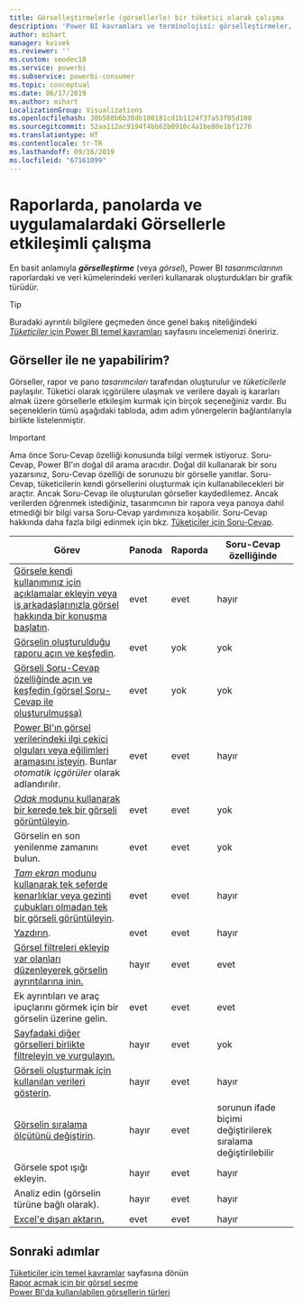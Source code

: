 ```yaml
---
title: Görselleştirmelerle (görsellerle) bir tüketici olarak çalışma
description: 'Power BI kavramları ve terminolojisi: görselleştirmeler, görseller. Power BI bağlamında görselleştirme, görsel nedir?'
author: mihart
manager: kvivek
ms.reviewer: ''
ms.custom: seodec18
ms.service: powerbi
ms.subservice: powerbi-consumer
ms.topic: conceptual
ms.date: 06/17/2019
ms.author: mihart
LocalizationGroup: Visualizations
ms.openlocfilehash: 30b588b6b38db100181cd1b1124f37a53f05d100
ms.sourcegitcommit: 52aa112ac9194f4bb62b0910c4a1be80e1bf1276
ms.translationtype: HT
ms.contentlocale: tr-TR
ms.lasthandoff: 09/16/2019
ms.locfileid: "67161099"
---
```

# <a name="interact-with-visuals-in-reports-dashboards-and-apps"></a>Raporlarda, panolarda ve uygulamalardaki Görsellerle etkileşimli çalışma

En basit anlamıyla ***görselleştirme*** (veya *görsel*), Power BI *tasarımcılarının* raporlardaki ve veri kümelerindeki verileri kullanarak oluşturdukları bir grafik türüdür. 

> [!TIP]
> Buradaki ayrıntılı bilgilere geçmeden önce genel bakış niteliğindeki [*Tüketiciler* için Power BI temel kavramları](end-user-basic-concepts.md) sayfasını incelemenizi öneririz.

## <a name="what-can-i-do-with-visuals"></a>Görseller ile ne yapabilirim?

Görseller, rapor ve pano *tasarımcıları* tarafından oluşturulur ve *tüketicilerle* paylaşılır. Tüketici olarak içgörülere ulaşmak ve verilere dayalı iş kararları almak üzere görsellerle etkileşim kurmak için birçok seçeneğiniz vardır. Bu seçeneklerin tümü aşağıdaki tabloda, adım adım yönergelerin bağlantılarıyla birlikte listelenmiştir.

> [!IMPORTANT]
> Ama önce Soru-Cevap özelliği konusunda bilgi vermek istiyoruz. Soru-Cevap, Power BI'ın doğal dil arama aracıdır. Doğal dil kullanarak bir soru yazarsınız, Soru-Cevap özelliği de sorunuzu bir görselle yanıtlar. Soru-Cevap, tüketicilerin kendi görsellerini oluşturmak için kullanabilecekleri bir araçtır. Ancak Soru-Cevap ile oluşturulan görseller kaydedilemez. Ancak verilerden öğrenmek istediğiniz, tasarımcının bir rapora veya panoya dahil etmediği bir bilgi varsa Soru-Cevap yardımınıza koşabilir. Soru-Cevap hakkında daha fazla bilgi edinmek için bkz. [Tüketiciler için Soru-Cevap](end-user-q-and-a.md).



|Görev  |Panoda  |Raporda  | Soru-Cevap özelliğinde
|---------|---------|---------|--------|
|[Görsele kendi kullanımınız için açıklamalar ekleyin veya iş arkadaşlarınızla görsel hakkında bir konuşma başlatın](end-user-comment.md).     |  evet       |   evet      |  hayır  |
|[Görselin oluşturulduğu raporu açın ve keşfedin](end-user-tiles.md).     |    evet     |   yok      |  yok |
|[Görseli Soru-Cevap özelliğinde açın ve keşfedin (görsel Soru-Cevap ile oluşturulmuşsa)](end-user-q-and-a.md)     |   evet      |   yok      |  yok  |
|[Power BI'ın görsel verilerindeki ilgi çekici olguları veya eğilimleri aramasını isteyin](end-user-insights.md).  Bunlar *otomatik içgörüler* olarak adlandırılır.     |    evet     |   evet      | hayır   |
|[*Odak* modunu kullanarak bir kerede tek bir görseli görüntüleyin](end-user-focus.md).     | evet        |   evet      | yok  |
|Görselin en son yenilenme zamanını bulun.     |  evet       |    evet     | yok  |
|[*Tam ekran* modunu kullanarak tek seferde kenarlıklar veya gezinti çubukları olmadan tek bir görseli görüntüleyin](end-user-focus.md).     |   evet      |  evet       | hayır  |
|[Yazdırın](end-user-print.md).     |  evet       |   evet      | hayır  |
|[Görsel filtreleri ekleyip var olanları düzenleyerek görselin ayrıntılarına inin.](end-user-report-filter.md)     |    hayır     |   evet      | evet  |
|Ek ayrıntıları ve araç ipuçlarını görmek için bir görselin üzerine gelin.     |    evet     |   evet      | evet  |
|[Sayfadaki diğer görselleri birlikte filtreleyin ve vurgulayın.](end-user-interactions.md)    |   hayır      |   evet      | yok  |
|[Görseli oluşturmak için kullanılan verileri gösterin](end-user-show-data.md).     |  hayır       |   evet      | hayır  |
| [Görselin sıralama ölçütünü değiştirin](end-user-change-sort.md). | hayır  | evet  | sorunun ifade biçimi değiştirilerek sıralama değiştirilebilir  |
| Görsele spot ışığı ekleyin. | hayır  | evet  |  hayır |
| Analiz edin (görselin türüne bağlı olarak). | hayır  | evet  | hayır  |
| [Excel'e dışarı aktarın.](end-user-export.md) | evet | evet | hayır|

## <a name="next-steps"></a>Sonraki adımlar
[Tüketiciler için temel kavramlar](end-user-basic-concepts.md) sayfasına dönün    
[Rapor açmak için bir görsel seçme](end-user-report-open.md)    
[Power BI'da kullanılabilen görsellerin türleri](end-user-visual-type.md)
